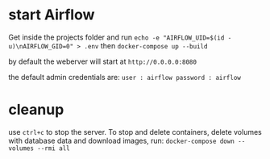 # start Airflow
Get inside the projects folder and run 
`echo -e "AIRFLOW_UID=$(id -u)\nAIRFLOW_GID=0" > .env`
then
`docker-compose up --build`

by default the weberver will start at 
`http://0.0.0.0:8080`

the default admin credentials are:
`user : airflow
password : airflow`


# cleanup
use `ctrl+c` to stop the server.
To stop and delete containers, delete volumes with database data and download images, run:
`docker-compose down --volumes --rmi all` 